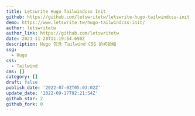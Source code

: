```yaml
---
title: Letswrite Hugo Tailwindcss Init
github: https://github.com/letswritetw/letswrite-hugo-tailwindcss-init
demo: https://www.letswrite.tw/hugo-tailwindcss-init/
author: letswritetw
author_link: https://github.com/letswritetw
date: 2023-11-28T11:19:54.690Z
description: Hugo 包含 Tailwind CSS 的初始檔
ssg:
  - Hugo
css:
  - Tailwind
cms: []
category: []
draft: false
publish_date: '2022-07-02T05:03:02Z'
update_date: '2022-09-17T02:21:54Z'
github_star: 2
github_fork: 0
---
```

